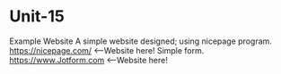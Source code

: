 # Unit-15
Example Website A simple website  designed; using nicepage program. https://nicepage.com/ <--Website here! Simple form. https://www.Jotform.com <--Website here!
